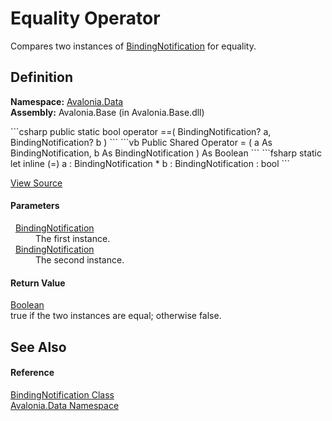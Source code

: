 # Equality Operator


Compares two instances of <a href="T_Avalonia_Data_BindingNotification">BindingNotification</a> for equality.



## Definition
**Namespace:** <a href="N_Avalonia_Data">Avalonia.Data</a>  
**Assembly:** Avalonia.Base (in Avalonia.Base.dll)

<Tabs groupId="api-code-preview">
<TabItem value="csharp" label="C#">
```csharp
public static bool operator ==(
	BindingNotification? a,
	BindingNotification? b
)
```
</TabItem>
<TabItem value="vb" label="VB">
```vb
Public Shared Operator = ( 
	a As BindingNotification,
	b As BindingNotification
) As Boolean
```
</TabItem>
<TabItem value="fsharp" label="F#">
```fsharp
static let inline (=)
        a : BindingNotification * 
        b : BindingNotification  : bool
```
</TabItem>
</Tabs>



<a href="https://github.com/AvaloniaUI/Avalonia/tree/master/src/Avalonia.Base/Data/BindingNotification.cs#L125" title="View the source code">View Source</a>



#### Parameters
<dl><dt>  <a href="T_Avalonia_Data_BindingNotification">BindingNotification</a></dt><dd>The first instance.</dd><dt>  <a href="T_Avalonia_Data_BindingNotification">BindingNotification</a></dt><dd>The second instance.</dd></dl>

#### Return Value
<a href="https://learn.microsoft.com/dotnet/api/system.boolean" target="_blank" rel="noopener noreferrer">Boolean</a>  
true if the two instances are equal; otherwise false.

## See Also


#### Reference
<a href="T_Avalonia_Data_BindingNotification">BindingNotification Class</a>  
<a href="N_Avalonia_Data">Avalonia.Data Namespace</a>  

